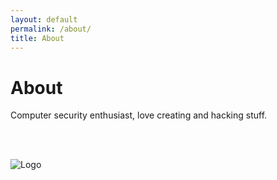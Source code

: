 ```yaml
---
layout: default
permalink: /about/
title: About
---
```


# About

Computer security enthusiast, love creating and hacking stuff.

<br><br>

![Logo](https://non0.blog/assets/img/nono.png)
